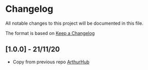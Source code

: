 # Changelog
All notable changes to this project will be documented in this file.

The format is based on [Keep a Changelog](https://keepachangelog.com/en/1.0.0/)

## [1.0.0] - 21/11/20
- Copy from previous repo [ArthurHub](https://github.com/ArthurHub/Android-Image-Cropper/)